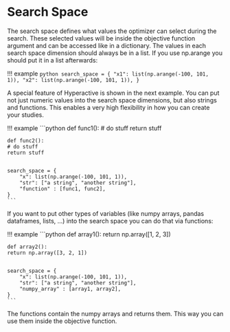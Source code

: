 # Search Space

The search space defines what values the optimizer can select during the search. These selected values will be inside the objective function argument and can be accessed like in a dictionary. The values in each search space dimension should always be in a list. If you use np.arange you should put it in a list afterwards:

!!! example 
    ```python
    search_space = {
        "x1": list(np.arange(-100, 101, 1)),
        "x2": list(np.arange(-100, 101, 1)),
    }
    ```

A special feature of Hyperactive is shown in the next example. You can put not just numeric values into the search space dimensions, but also strings and functions. This enables a very high flexibility in how you can create your studies.

!!! example 
    ```python
    def func1():
    # do stuff
    return stuff
    

    def func2():
    # do stuff
    return stuff


    search_space = {
        "x": list(np.arange(-100, 101, 1)),
        "str": ["a string", "another string"],
        "function" : [func1, func2],
    }
    ```

If you want to put other types of variables (like numpy arrays, pandas dataframes, lists, ...) into the search space you can do that via functions:

!!! example 
    ```python
    def array1():
    return np.array([1, 2, 3])
    

    def array2():
    return np.array([3, 2, 1])


    search_space = {
        "x": list(np.arange(-100, 101, 1)),
        "str": ["a string", "another string"],
        "numpy_array" : [array1, array2],
    }
    ```

The functions contain the numpy arrays and returns them. This way you can use them inside the objective function.
